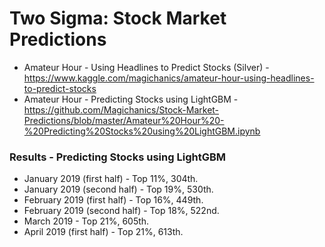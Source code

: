 # Two Sigma: Stock Market Predictions

* Amateur Hour - Using Headlines to Predict Stocks (Silver) - https://www.kaggle.com/magichanics/amateur-hour-using-headlines-to-predict-stocks
* Amateur Hour - Predicting Stocks using LightGBM - https://github.com/Magichanics/Stock-Market-Predictions/blob/master/Amateur%20Hour%20-%20Predicting%20Stocks%20using%20LightGBM.ipynb

### Results - Predicting Stocks using LightGBM
* January 2019 (first half) - Top 11%, 304th.
* January 2019 (second half) - Top 19%, 530th.
* February 2019 (first half) - Top 16%, 449th.
* February 2019 (second half) - Top 18%, 522nd.
* March 2019 - Top 21%, 605th.
* April 2019 (first half) - Top 21%, 613th.
